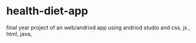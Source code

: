 # health-diet-app
final year project  of an web/andriod app using andriod studio and css, js , html, java, 
